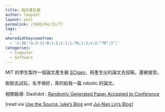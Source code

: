 ```yaml
---
title: 論文產生器
author: TaopaiC
layout: post
permalink: /2005/04/15/77
tags:
  - 
wheredidtheycomefrom:
  - 's:36:"a:3:{i:0;i:2;i:1;i:76;i:2;s:2:"78";}";'
categories:
  - Computer
  - Software
---
```

MIT 的學生製作一個論文產生器 [SCIgen][1]，用產生出的論文去投稿，還被接受。

剛剛去試玩，名字填好，真的給我一篇 robotic 的論文。

相關報導: Slashdot : [Randomly Generated Paper Accepted to Conference][2]

[read via [Use the Source, luke’s Blog][3] and [Jui-Nan Lin’s Blog][4]]

 [1]: http://www.pdos.lcs.mit.edu/scigen/
 [2]: http://science.slashdot.org/article.pl?sid=05/04/13/1723206&#038;tid=133&#038;tid=146&#038;tid=14
 [3]: http://luke.twbbs.org/2005/04/14/30/
 [4]: http://jnlin.org/?p=44